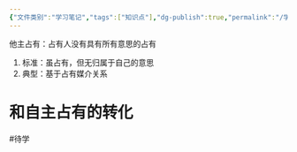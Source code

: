 ```yaml
---
{"文件类别":"学习笔记","tags":["知识点"],"dg-publish":true,"permalink":"/学习笔记studyup/知识点cheese/他主占有/","dgPassFrontmatter":true,"noteIcon":"","created":"2024-10-18T09:00:12.082+08:00","updated":"2024-10-18T09:01:24.058+08:00"}
---
```


他主占有：占有人没有具有所有意思的占有
1. 标准：虽占有，但无归属于自己的意思
2. 典型：基于占有媒介关系
# 和自主占有的转化
#待学